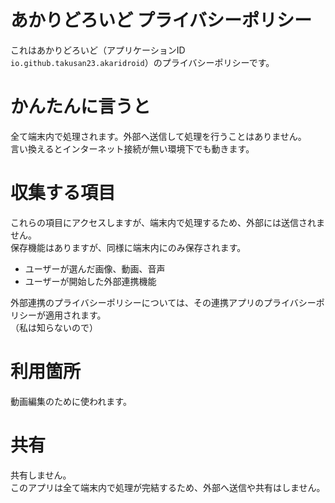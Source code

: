 # あかりどろいど プライバシーポリシー
これはあかりどろいど（アプリケーションID `io.github.takusan23.akaridroid`）のプライバシーポリシーです。

# かんたんに言うと
全て端末内で処理されます。外部へ送信して処理を行うことはありません。  
言い換えるとインターネット接続が無い環境下でも動きます。

# 収集する項目
これらの項目にアクセスしますが、端末内で処理するため、外部には送信されません。  
保存機能はありますが、同様に端末内にのみ保存されます。

- ユーザーが選んだ画像、動画、音声
- ユーザーが開始した外部連携機能

外部連携のプライバシーポリシーについては、その連携アプリのプライバシーポリシーが適用されます。  
（私は知らないので）

# 利用箇所
動画編集のために使われます。

# 共有
共有しません。  
このアプリは全て端末内で処理が完結するため、外部へ送信や共有はしません。